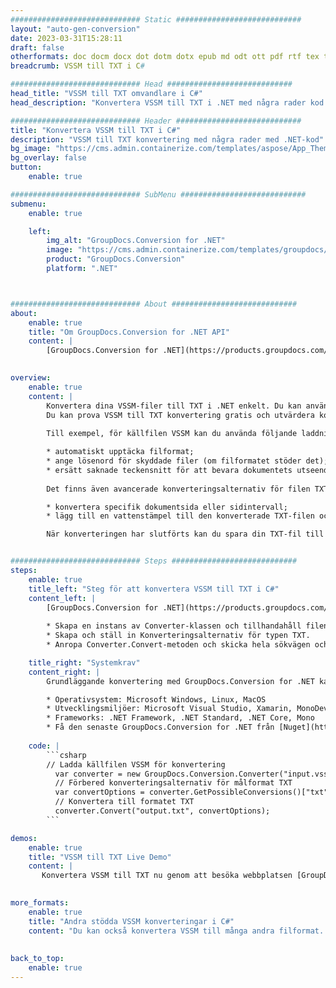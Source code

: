 ```yaml
---
############################# Static ############################
layout: "auto-gen-conversion"
date: 2023-03-31T15:28:11
draft: false
otherformats: doc docm docx dot dotm dotx epub md odt ott pdf rtf tex txt vdx vsdm vsdx vssm vssx vstm vstx vsx vtx xps
breadcrumb: VSSM till TXT i C#

############################# Head ############################
head_title: "VSSM till TXT omvandlare i C#"
head_description: "Konvertera VSSM till TXT i .NET med några rader kod. Använd GroupDocs Document Conversion API för att konvertera över 160 filformat."

############################# Header ############################
title: "Konvertera VSSM till TXT i C#"
description: "VSSM till TXT konvertering med några rader med .NET-kod"
bg_image: "https://cms.admin.containerize.com/templates/aspose/App_Themes/V3/images/bg/header1.png"
bg_overlay: false
button:
    enable: true

############################# SubMenu ############################
submenu:
    enable: true

    left:
        img_alt: "GroupDocs.Conversion for .NET"
        image: "https://cms.admin.containerize.com/templates/groupdocs/images/product-logos/90x90-noborder/groupdocs-conversion-net.png"
        product: "GroupDocs.Conversion"
        platform: ".NET"



############################# About ############################
about:
    enable: true
    title: "Om GroupDocs.Conversion for .NET API"
    content: |
        [GroupDocs.Conversion for .NET](https://products.groupdocs.com/conversion/net/) kan användas för att konvertera Microsoft Word, Excel, PowerPoint, PDF, Visio och andra format. GroupDocs.Conversion är ett fristående API som är lämpligt för back-end och interna system där hög prestanda krävs. Det beror inte på någon programvara som Microsoft eller Open Office.
    

overview:
    enable: true
    content: |
        Konvertera dina VSSM-filer till TXT i .NET enkelt. Du kan använda bara ett par C# kodrader i valfri plattform som du vill, som - Windows, Linux, macOS.
        Du kan prova VSSM till TXT konvertering gratis och utvärdera konverteringsresultatens kvalitet. Tillsammans med enkla filkonverteringsscenarier kan du prova mer avancerade alternativ för att ladda källfilen VSSM och för att spara resultatet TXT. 
        
        Till exempel, för källfilen VSSM kan du använda följande laddningsalternativ:

        * automatiskt upptäcka filformat;
        * ange lösenord för skyddade filer (om filformatet stöder det);
        * ersätt saknade teckensnitt för att bevara dokumentets utseende.
        
        Det finns även avancerade konverteringsalternativ för filen TXT:

        * konvertera specifik dokumentsida eller sidintervall;
        * lägg till en vattenstämpel till den konverterade TXT-filen och många fler.

        När konverteringen har slutförts kan du spara din TXT-fil till den lokala filsökvägen eller någon tredje parts lagring som FTP, Amazon S3, Google Drive, Dropbox etc. Observera - för att konvertera VSSM till {{ TO}} det finns inget behov av någon ytterligare programvara installerad - som MS Office, Open Office, Adobe Acrobat Reader etc.


############################# Steps ############################
steps:
    enable: true
    title_left: "Steg för att konvertera VSSM till TXT i C#"
    content_left: |
        [GroupDocs.Conversion for .NET](https://products.groupdocs.com/conversion/net/) gör det enkelt för utvecklare att konvertera en VSSM-fil till TXT med några rader kod.
        
        * Skapa en instans av Converter-klassen och tillhandahåll filen VSSM med den fullständiga sökvägen
        * Skapa och ställ in Konverteringsalternativ för typen TXT.
        * Anropa Converter.Convert-metoden och skicka hela sökvägen och formatet (TXT) som en parameter

    title_right: "Systemkrav"
    content_right: |
        Grundläggande konvertering med GroupDocs.Conversion for .NET kan göras med bara några enkla steg. Våra API:er stöds på alla större plattformar och operativsystem. Innan du kör koden nedan, se till att du har följande förutsättningar installerade på ditt system.

        * Operativsystem: Microsoft Windows, Linux, MacOS
        * Utvecklingsmiljöer: Microsoft Visual Studio, Xamarin, MonoDevelop
        * Frameworks: .NET Framework, .NET Standard, .NET Core, Mono
        * Få den senaste GroupDocs.Conversion for .NET från [Nuget](https://www.nuget.org/packages/groupdocs.conversion)
         
    code: |
        ```csharp    
        // Ladda källfilen VSSM för konvertering
          var converter = new GroupDocs.Conversion.Converter("input.vssm");
          // Förbered konverteringsalternativ för målformat TXT
          var convertOptions = converter.GetPossibleConversions()["txt"].ConvertOptions;
          // Konvertera till formatet TXT
          converter.Convert("output.txt", convertOptions);
        ```

demos:
    enable: true
    title: "VSSM till TXT Live Demo"
    content: |
       Konvertera VSSM till TXT nu genom att besöka webbplatsen [GroupDocs.Conversion App](https://products.groupdocs.app/conversion/family). Onlinedemo har följande fördelar
          

more_formats:
    enable: true
    title: "Andra stödda VSSM konverteringar i C#"
    content: "Du kan också konvertera VSSM till många andra filformat. Se listan nedan."
       
       
back_to_top:
    enable: true
---
```

